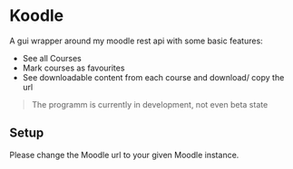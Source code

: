 # Koodle

A gui wrapper around my moodle rest api with some basic features:

-   See all Courses 
-   Mark courses as favourites 
-   See downloadable content from each course and download/ copy the url

> The programm is currently in development, not even beta state

## Setup

Please change the Moodle url to your given Moodle instance.